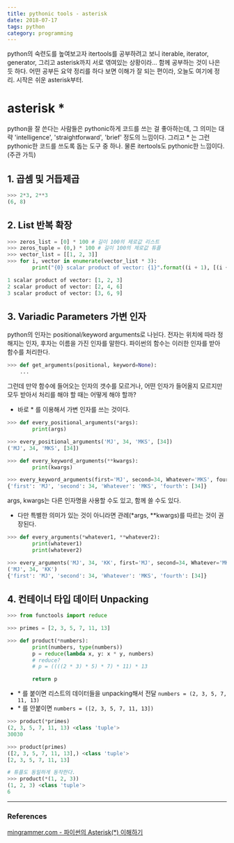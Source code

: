 ```yaml
---
title: pythonic tools - asterisk
date: 2018-07-17
tags: python
category: programming
---
```


python의 숙련도를 높여보고자 itertools를 공부하려고 보니 iterable, iterator, generator, 그리고 asterisk까지 서로 엮여있는 상황이라... 함께 공부하는 것이 나은 듯 하다. 어떤 공부든 요약 정리를 하다 보면 이해가 잘 되는 편이라, 오늘도 여기에 정리. 시작은 쉬운 asterisk부터.

# asterisk \*
python을 잘 쓴다는 사람들은 pythonic하게 코드를 쓰는 걸 좋아하는데, 그 의미는 대략 'intelligence', 'straightforward', 'brief' 정도의 느낌이다. 그리고 \* 는 그런 pythonic한 코드를 쓰도록 돕는 도구 중 하나. 물론 itertools도 pythonic한 느낌이다. (주관 가득)

## 1. 곱셈 및 거듭제곱
```python
>>> 2*3, 2**3
(6, 8)
```

## 2. List 반복 확장
```python
>>> zeros_list = [0] * 100 # 길이 100의 제로값 리스트
>>> zeros_tuple = (0,) * 100 # 길이 100의 제로값 튜플
>>> vector_list = [[1, 2, 3]]
>>> for i, vector in enumerate(vector_list * 3):
        print("{0} scalar product of vector: {1}".format((i + 1), [(i + 1) * e for e in vector]))

1 scalar product of vector: [1, 2, 3]
2 scalar product of vector: [2, 4, 6]
3 scalar product of vector: [3, 6, 9]
```

## 3. Variadic Parameters 가변 인자

python의 인자는 positional/keyword arguments로 나뉜다. 전자는 위치에 따라 정해지는 인자, 후자는 이름을 가진 인자를 말한다. 파이썬의 함수는 이러한 인자를 받아 함수를 처리한다.
```python
>>> def get_arguments(positional, keyword=None):
    ...
```


그런데 만약 함수에 들어오는 인자의 갯수를 모르거나, 어떤 인자가 들어올지 모르지만 모두 받아서 처리를 해야 할 때는 어떻게 해야 할까?
- 바로 \* 를 이용해서 가변 인자를 쓰는 것이다.


```python
>>> def every_positional_arguments(*args):
        print(args)

>>> every_positional_arguments('MJ', 34, 'MKS', [34])
('MJ', 34, 'MKS', [34])

>>> def every_keyword_arguments(**kwargs):
        print(kwargs)

>>> every_keyword_arguments(first='MJ', second=34, Whatever='MKS', fourth=[34])
{'first': 'MJ', 'second': 34, 'Whatever': 'MKS', 'fourth': [34]}
```

args, kwargs는 다른 인자명을 사용할 수도 있고, 함께 쓸 수도 있다.
- 다만 특별한 의미가 있는 것이 아니라면 관례(\*args, \**kwargs)를 따르는 것이 권장된다.

```python
>>> def every_arguments(*whatever1, **whatever2):
        print(whatever1)
        print(whatever2)

>>> every_arguments('MJ', 34, 'KK', first='MJ', second=34, Whatever='MKS', fourth=[34])
('MJ', 34, 'KK')
{'first': 'MJ', 'second': 34, 'Whatever': 'MKS', 'fourth': [34]}
```

## 4. 컨테이너 타입 데이터 Unpacking

```python
>>> from functools import reduce

>>> primes = [2, 3, 5, 7, 11, 13]

>>> def product(*numbers):
        print(numbers, type(numbers))
        p = reduce(lambda x, y: x * y, numbers)
        # reduce?
        # p = ((((2 * 3) * 5) * 7) * 11) * 13

        return p
```
- \* 를 붙이면 리스트의 데이터들을 unpacking해서 전달 `numbers = (2, 3, 5, 7, 11, 13)`
- \* 를 안붙이면 `numbers = ([2, 3, 5, 7, 11, 13])`

```python
>>> product(*primes)
(2, 3, 5, 7, 11, 13) <class 'tuple'>
30030

>>> product(primes)
([2, 3, 5, 7, 11, 13],) <class 'tuple'>
[2, 3, 5, 7, 11, 13]

# 튜플도 동일하게 동작한다.
>>> product(*(1, 2, 3))
(1, 2, 3) <class 'tuple'>
6
```

---

### References

[mingrammer.com - 파이썬의 Asterisk(*) 이해하기](https://mingrammer.com/understanding-the-asterisk-of-python/)
